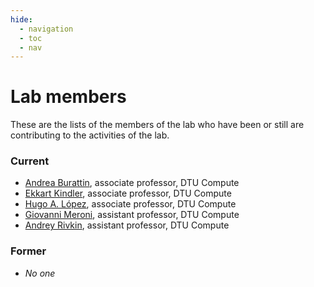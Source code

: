 ```yaml
---
hide:
  - navigation
  - toc
  - nav
---
```


# Lab members

These are the lists of the members of the lab who have been or still are contributing to the activities of the lab.

### Current

<!--intro-start-->
- [Andrea Burattin](https://orbit.dtu.dk/en/persons/andrea-burattin), associate professor, DTU Compute
- [Ekkart Kindler](https://orbit.dtu.dk/en/persons/ekkart-kindler), associate professor, DTU Compute
- [Hugo A. López](https://orbit.dtu.dk/en/persons/hugo-andres-lopez-acosta), associate professor, DTU Compute
- [Giovanni Meroni](https://orbit.dtu.dk/en/persons/giovanni-meroni), assistant professor, DTU Compute
- [Andrey Rivkin](https://orbit.dtu.dk/en/persons/andrey-rivkin), assistant professor, DTU Compute
<!--intro-end-->


### Former

- *No one*
